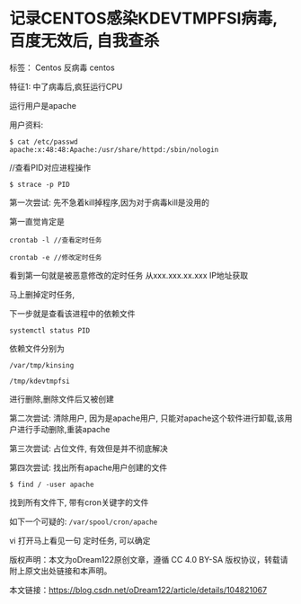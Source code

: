 
# 记录CENTOS感染KDEVTMPFSI病毒, 百度无效后, 自我查杀 #

标签： Centos  反病毒  centos


特征1: 中了病毒后,疯狂运行CPU


运行用户是apache


用户资料:

    $ cat /etc/passwd
    apache:x:48:48:Apache:/usr/share/httpd:/sbin/nologin

 

//查看PID对应进程操作

    $ strace -p PID  
 

第一次尝试: 先不急着kill掉程序,因为对于病毒kill是没用的

第一直觉肯定是

    crontab -l //查看定时任务
     
    crontab -e //修改定时任务

看到第一句就是被恶意修改的定时任务 从xxx.xxx.xx.xxx IP地址获取

马上删掉定时任务,

下一步就是查看该进程中的依赖文件

    systemctl status PID

依赖文件分别为

    /var/tmp/kinsing
     
    /tmp/kdevtmpfsi

进行删除,删除文件后又被创建

 

第二次尝试: 清除用户, 因为是apache用户, 只能对apache这个软件进行卸载,该用户进行手动删除,重装apache

第三次尝试: 占位文件, 有效但是并不彻底解决

第四次尝试: 找出所有apache用户创建的文件

    $ find / -user apache

找到所有文件下, 带有cron关键字的文件

如下一个可疑的: `/var/spool/cron/apache`

vi 打开马上看见一句 定时任务, 可以确定

 

版权声明：本文为oDream122原创文章，遵循 CC 4.0 BY-SA 版权协议，转载请附上原文出处链接和本声明。

本文链接：https://blog.csdn.net/oDream122/article/details/104821067